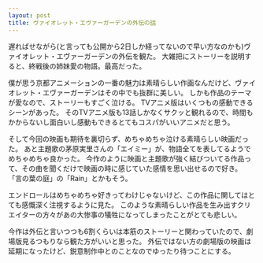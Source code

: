 ```yaml
---
layout: post
title: ヴァイオレット・エヴァーガーデンの外伝の話
---
```


遅ればせながら(と言っても公開から2日しか経ってないので早い方なのかも)ヴァイオレット・エヴァーガーデンの外伝を観た。
大雑把にストーリーを説明すると、終戦後の姉妹愛の物語。最高だった。

僕が思う京都アニメーションの一番の魅力は素晴らしい作画なんだけど、ヴァイオレット・エヴァーガーデンはその中でも抜群に美しい。
しかも作品のテーマが愛なので、ストーリーもすごく泣ける。
TVアニメ版はいくつもの感動できるシーンがあった。
そのTVアニメ版も13話しかなくサクッと観れるので、時間もかからないし面白いし感動もできるとてもコスパがいいアニメだと思う。

そして今回の映画も期待を裏切らず、めちゃめちゃ泣ける素晴らしい映画だった。
あと主題歌の茅原実里さんの「エイミー」が、物語全てを表してるようでめちゃめちゃ良かった。
今作のように映画と主題歌が強く結びついてる作品って、その曲を聞くだけで映画の時に感じていた感情を思い出せるので好き。
「言の葉の庭」の「Rain」とかもそう。

エンドロールはめちゃめちゃ好きってわけじゃないけど、この作品に関してはとても感慨深く注視するように見た。
このような素晴らしい作品を生み出すクリエイターの方々があの大惨事の犠牲になってしまったことがとても悲しい。

今作は外伝と言いつつも6割くらいは本筋のストーリーと関わっていたので、劇場版見るつもりなら観た方がいいと思った。
外伝ではない方の劇場版の映画は延期になったけど、鋭意制作中とのことなのでゆったり待つことにする。
